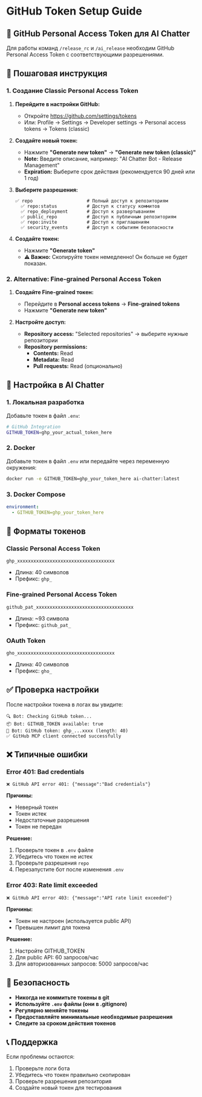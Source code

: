 # GitHub Token Setup Guide

## 🔑 GitHub Personal Access Token для AI Chatter

Для работы команд `/release_rc` и `/ai_release` необходим GitHub Personal Access Token с соответствующими разрешениями.

## 📝 Пошаговая инструкция

### 1. Создание Classic Personal Access Token

1. **Перейдите в настройки GitHub:**
   - Откройте https://github.com/settings/tokens
   - Или: Profile → Settings → Developer settings → Personal access tokens → Tokens (classic)

2. **Создайте новый токен:**
   - Нажмите **"Generate new token"** → **"Generate new token (classic)"**
   - **Note:** Введите описание, например: "AI Chatter Bot - Release Management"
   - **Expiration:** Выберите срок действия (рекомендуется 90 дней или 1 год)

3. **Выберите разрешения:**
   ```
   ✅ repo                    # Полный доступ к репозиториям
     ✅ repo:status           # Доступ к статусу коммитов
     ✅ repo_deployment       # Доступ к развертываниям
     ✅ public_repo           # Доступ к публичным репозиториям
     ✅ repo:invite           # Доступ к приглашениям
     ✅ security_events       # Доступ к событиям безопасности
   ```

4. **Создайте токен:**
   - Нажмите **"Generate token"**
   - **⚠️ Важно:** Скопируйте токен немедленно! Он больше не будет показан.

### 2. Alternative: Fine-grained Personal Access Token

1. **Создайте Fine-grained токен:**
   - Перейдите в **Personal access tokens** → **Fine-grained tokens**
   - Нажмите **"Generate new token"**

2. **Настройте доступ:**
   - **Repository access:** "Selected repositories" → выберите нужные репозитории
   - **Repository permissions:**
     - **Contents:** Read
     - **Metadata:** Read
     - **Pull requests:** Read (опционально)

## 🔧 Настройка в AI Chatter

### 1. Локальная разработка

Добавьте токен в файл `.env`:
```bash
# GitHub Integration
GITHUB_TOKEN=ghp_your_actual_token_here
```

### 2. Docker

Добавьте токен в файл `.env` или передайте через переменную окружения:
```bash
docker run -e GITHUB_TOKEN=ghp_your_token_here ai-chatter:latest
```

### 3. Docker Compose

```yaml
environment:
  - GITHUB_TOKEN=ghp_your_token_here
```

## 🚨 Форматы токенов

### Classic Personal Access Token
```
ghp_xxxxxxxxxxxxxxxxxxxxxxxxxxxxxxxxxxxx
```
- Длина: 40 символов
- Префикс: `ghp_`

### Fine-grained Personal Access Token  
```
github_pat_xxxxxxxxxxxxxxxxxxxxxxxxxxxxxxxxxxxx
```
- Длина: ~93 символа
- Префикс: `github_pat_`

### OAuth Token
```
gho_xxxxxxxxxxxxxxxxxxxxxxxxxxxxxxxxxxxx
```
- Длина: 40 символов  
- Префикс: `gho_`

## ✅ Проверка настройки

После настройки токена в логах вы увидите:
```
🔍 Bot: Checking GitHub token...
📦 Bot: GITHUB_TOKEN available: true
🔑 Bot: GitHub token: ghp_...xxxx (length: 40)
✅ GitHub MCP client connected successfully
```

## ❌ Типичные ошибки

### Error 401: Bad credentials
```
❌ GitHub API error 401: {"message":"Bad credentials"}
```

**Причины:**
- Неверный токен
- Токен истек
- Недостаточные разрешения
- Токен не передан

**Решение:**
1. Проверьте токен в `.env` файле
2. Убедитесь что токен не истек
3. Проверьте разрешения `repo`
4. Перезапустите бот после изменения `.env`

### Error 403: Rate limit exceeded
```
❌ GitHub API error 403: {"message":"API rate limit exceeded"}
```

**Причины:**
- Токен не настроен (используется public API)
- Превышен лимит для токена

**Решение:**
1. Настройте GITHUB_TOKEN
2. Для public API: 60 запросов/час
3. Для авторизованных запросов: 5000 запросов/час

## 🔐 Безопасность

- **Никогда не коммитьте токены в git**
- **Используйте `.env` файлы (они в .gitignore)**
- **Регулярно меняйте токены**
- **Предоставляйте минимальные необходимые разрешения**
- **Следите за сроком действия токенов**

## 📞 Поддержка

Если проблемы остаются:
1. Проверьте логи бота
2. Убедитесь что токен правильно скопирован
3. Проверьте разрешения репозитория
4. Создайте новый токен для тестирования
